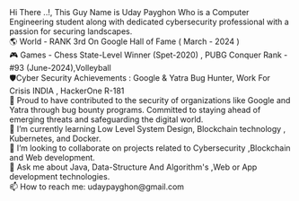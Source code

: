 <html>
Hi There ..!, This Guy Name is Uday Payghon Who is a Computer Engineering student along with dedicated cybersecurity professional with a passion for securing landscapes. 
<br>
🌎 World - RANK 3rd On Google Hall of Fame  ( March - 2024 )<br>
🎮 Games - Chess State-Level Winner (Spet-2020) , PUBG Conquer Rank -#93 (June-2024),Volleyball <br>
🛡️Cyber Security Achievements : Google & Yatra Bug Hunter, Work For Crisis INDIA , HackerOne R-181 <br>
🔭  Proud to have contributed to the security of organizations like Google and Yatra through bug bounty programs. Committed to staying ahead of emerging threats and safeguarding the digital world.<br>
🌱 I’m currently learning Low Level System Design, Blockchain technology , Kubernetes, and Docker.<br>
👯 I’m looking to collaborate on projects related to Cybersecurity ,Blockchain and Web development.<br>
💬 Ask me about Java, Data-Structure And Algorithm's ,Web or App development technologies.<br>
📫 How to reach me: udaypayghon@gmail.com<br>
</html>
